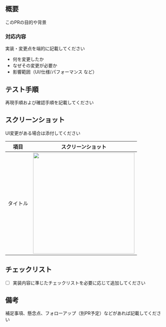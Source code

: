 ## 概要
このPRの目的や背景

### 対応内容
実装・変更点を端的に記載してください
- 何を変更したか
- なぜその変更が必要か
- 影響範囲（UI/仕様/パフォーマンス など）

## テスト手順
再現手順および確認手順を記載してください

## スクリーンショット
UI変更がある場合は添付してください

| 項目 | スクリーンショット |
|:--:|:--:|
| タイトル | <img src="" width="320px"> |

## チェックリスト
- [ ] 実装内容に準じたチェックリストを必要に応じて追加してください

## 備考
補足事項、懸念点、フォローアップ（別PR予定）などがあれば記載してください